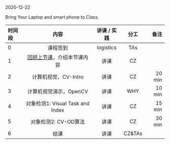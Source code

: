 2020-12-22

Bring Your Laptop and smart phone  to Class. 

| 时间段 |  内容  | 讲课 / 实践 |  分工  |  备注  |
| :------- |:-------------:|:-------------------:|:--------:|---:|
|   0   |  课程签到     |  logistics   |     TAs     |        |
|   1   |  [回顾上节课](../WW14/WW14-Plan.md)，介绍本节课内容  |  讲课    |     CZ     |        |
|   2   | 计算机视觉，CV-Intro |  讲课    |    CZ    |    20 min     |
|   3   | 计算机视觉演示，OpenCV   |  讲课    |   WHY      |   10 min      |
|   4   | 对象检测1: Visual Task and Index | 讲课   |  CZ | 15 min |
|   5   | 对象检测2: CV-OD算法 | 讲课   |  CZ |  30 min  |
|   6   |  结课      |  讲课 |    CZ&TAs  |     |



